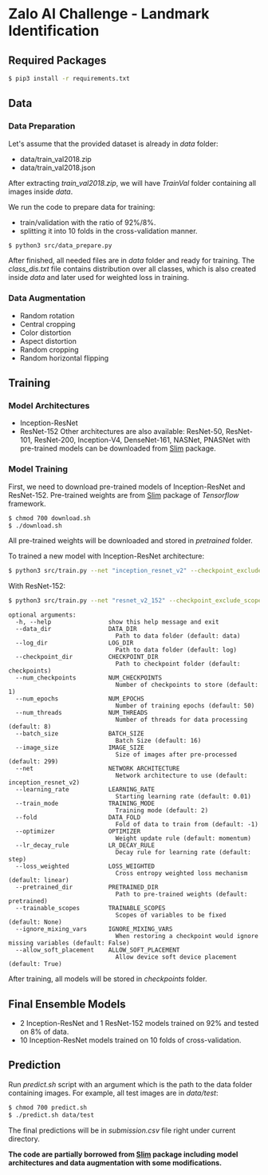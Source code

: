 # Zalo AI Challenge - Landmark Identification

## Required Packages

```bash
$ pip3 install -r requirements.txt
```

## Data

### Data Preparation

Let's assume that the provided dataset is already in *data* folder:
- data/train_val2018.zip
- data/train_val2018.json

After extracting *train_val2018.zip*, we will have *TrainVal* folder containing all images inside *data*.

We run the code to prepare data for training:
- train/validation with the ratio of 92%/8%.
- splitting it into 10 folds in the cross-validation manner.

```bash
$ python3 src/data_prepare.py
```

After finished, all needed files are in *data* folder and ready for training. The *class_dis.txt* file contains distribution over all classes, which is also created inside *data* and later used for weighted loss in training.

### Data Augmentation

- Random rotation
- Central cropping
- Color distortion
- Aspect distortion
- Random cropping
- Random horizontal flipping

## Training

### Model Architectures

- Inception-ResNet
- ResNet-152
Other architectures are also available: ResNet-50, ResNet-101, ResNet-200, Inception-V4, DenseNet-161, NASNet, PNASNet with pre-trained models can be downloaded from [Slim](https://github.com/tensorflow/models/tree/master/research/slim) package. 

### Model Training

First, we need to download pre-trained models of Inception-ResNet and ResNet-152. Pre-trained weights are from [Slim](https://github.com/tensorflow/models/tree/master/research/slim) package of *Tensorflow* framework.

```bash
$ chmod 700 download.sh
$ ./download.sh
```

All pre-trained weights will be downloaded and stored in *pretrained* folder.

To trained a new model with Inception-ResNet architecture:
```bash
$ python3 src/train.py --net "inception_resnet_v2" --checkpoint_exclude_scopes "InceptionResnetV2/Logits,InceptionResnetV2/AuxLogits" --loss_weighted "linear"
```

With ResNet-152:
```bash
$ python3 src/train.py --net "resnet_v2_152" --checkpoint_exclude_scopes "resnet_v2_152/logits" --loss_weighted "linear"
```

```
optional arguments:
  -h, --help                show this help message and exit
  --data_dir                DATA_DIR
                              Path to data folder (default: data)
  --log_dir                 LOG_DIR
                              Path to data folder (default: log)
  --checkpoint_dir          CHECKPOINT_DIR
                              Path to checkpoint folder (default: checkpoints)
  --num_checkpoints         NUM_CHECKPOINTS
                              Number of checkpoints to store (default: 1)
  --num_epochs              NUM_EPOCHS
                              Number of training epochs (default: 50)        
  --num_threads             NUM_THREADS
                              Number of threads for data processing (default: 8)
  --batch_size              BATCH_SIZE
                              Batch Size (default: 16)
  --image_size              IMAGE_SIZE
                              Size of images after pre-processed (default: 299)
  --net                     NETWORK ARCHITECTURE
                              Network architecture to use (default: inception_resnet_v2)
  --learning_rate           LEARNING_RATE
                              Starting learning rate (default: 0.01)       
  --train_mode              TRAINING_MODE
                              Training mode (default: 2)
  --fold                    DATA_FOLD
                              Fold of data to train from (default: -1)   
  --optimizer               OPTIMIZER
                              Weight update rule (default: momentum)    
  --lr_decay_rule           LR_DECAY_RULE
                              Decay rule for learning rate (default: step)    
  --loss_weighted           LOSS_WEIGHTED
                              Cross entropy weighted loss mechanism (default: linear)
  --pretrained_dir          PRETRAINED_DIR
                              Path to pre-trained weights (default: pretrained)
  --trainable_scopes        TRAINABLE_SCOPES
                              Scopes of variables to be fixed (default: None)
  --ignore_mixing_vars      IGNORE_MIXING_VARS
                              When restoring a checkpoint would ignore missing variables (default: False)
  --allow_soft_placement    ALLOW_SOFT_PLACEMENT
                              Allow device soft device placement (default: True)
```

After training, all models will be stored in *checkpoints* folder.

## Final Ensemble Models

- 2 Inception-ResNet and 1 ResNet-152 models trained on 92% and tested on 8% of data.
- 10 Inception-ResNet models trained on 10 folds of cross-validation.

## Prediction

Run *predict.sh* script with an argument which is the path to the data folder containing images. For example, all test images are in *data/test*:

```bash
$ chmod 700 predict.sh
$ ./predict.sh data/test
```

The final predictions will be in *submission.csv* file right under current directory.

**The code are partially borrowed from [Slim](https://github.com/tensorflow/models/tree/master/research/slim) package including model architectures and data augmentation with some modifications.**
